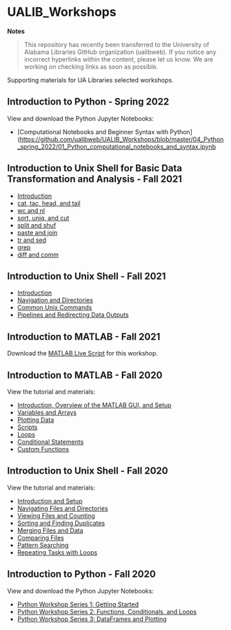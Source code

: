 # UALIB_Workshops


**Notes**

> This repository has recently been transferred to the University of Alabama Libraries GitHub organization (ualibweb). 
> If you notice any incorrect hyperlinks within the content, please let us know. We are working on checking links as soon as possible.


Supporting materials for UA Libraries selected workshops.

## Introduction to Python - Spring 2022

   View and download the Python Jupyter Notebooks:

  * [Computational Notebooks and Beginner Syntax with Python](https://github.com/ualibweb/UALIB_Workshops/blob/master/04_Python_spring_2022/01_Python_computational_notebooks_and_syntax.ipynb


## Introduction to Unix Shell for Basic Data Transformation and Analysis - Fall 2021

  * [Introduction](https://github.com/vfscalfani/UALIB_Workshops/blob/master/02_Unix2_fall_2021/01_Unix2_Introduction.md)
  * [cat, tac, head, and tail](https://github.com/vfscalfani/UALIB_Workshops/blob/master/02_Unix2_fall_2021/02_Unix2_cat_tac_head_tail.md)
  * [wc and nl](https://github.com/vfscalfani/UALIB_Workshops/blob/master/02_Unix2_fall_2021/03_Unix2_wc_and_nl.md)
  * [sort, uniq, and cut](https://github.com/vfscalfani/UALIB_Workshops/blob/master/02_Unix2_fall_2021/04_Unix2_sort_uniq_cut.md)
  * [split and shuf](https://github.com/vfscalfani/UALIB_Workshops/blob/master/02_Unix2_fall_2021/05_Unix2_split_and_shuf.md)
  * [paste and join](https://github.com/vfscalfani/UALIB_Workshops/blob/master/02_Unix2_fall_2021/06_Unix2_paste_and_join.md)
  * [tr and sed](https://github.com/vfscalfani/UALIB_Workshops/blob/master/02_Unix2_fall_2021/07_Unix2_tr_and_sed.md)
  * [grep](https://github.com/vfscalfani/UALIB_Workshops/blob/master/02_Unix2_fall_2021/08_Unix2_grep.md)
  * [diff and comm](https://github.com/vfscalfani/UALIB_Workshops/blob/master/02_Unix2_fall_2021/09_Unix2_diff_and_comm.md)


## Introduction to Unix Shell - Fall 2021

  * [Introduction](https://github.com/vfscalfani/UALIB_Workshops/blob/master/02_Unix1_fall_2021/01_Unix1_Introduction.md)
  * [Navigation and Directories](https://github.com/vfscalfani/UALIB_Workshops/blob/master/02_Unix1_fall_2021/02_Unix1_navigation_directories.md)
  * [Common Unix Commands](https://github.com/vfscalfani/UALIB_Workshops/blob/master/02_Unix1_fall_2021/03_Unix1_common_commands.md)
  * [Pipelines and Redirecting Data Outputs](https://github.com/vfscalfani/UALIB_Workshops/blob/master/02_Unix1_fall_2021/04_Unix1_pipelines.md)

## Introduction to MATLAB - Fall 2021

   Download the [MATLAB Live Script](https://github.com/vfscalfani/UALIB_Workshops/blob/master/01_MATLAB_fall_2021/live_script) for this workshop.

## Introduction to MATLAB - Fall 2020

   View the tutorial and materials:

   * [Introduction, Overview of the MATLAB GUI, and Setup](https://github.com/vfscalfani/UALIB_Workshops/blob/master/01_MATLAB_fall_2020/01_MATLAB_Introduction.md)
   * [Variables and Arrays](https://github.com/vfscalfani/UALIB_Workshops/blob/master/01_MATLAB_fall_2020/02_MATLAB_Variables_Arrays.md)
   * [Plotting Data](https://github.com/vfscalfani/UALIB_Workshops/blob/master/01_MATLAB_fall_2020/03_MATLAB_Plotting.md)
   * [Scripts](https://github.com/vfscalfani/UALIB_Workshops/blob/master/01_MATLAB_fall_2020/04_MATLAB_Scripts.md)
   * [Loops](https://github.com/vfscalfani/UALIB_Workshops/blob/master/01_MATLAB_fall_2020/05_MATLAB_Loops.md)
   * [Conditional Statements](https://github.com/vfscalfani/UALIB_Workshops/blob/master/01_MATLAB_fall_2020/06_MATLAB_Conditional_Statements.md)
   * [Custom Functions](https://github.com/vfscalfani/UALIB_Workshops/blob/master/01_MATLAB_fall_2020/07_MATLAB_Custom_Functions.md)

## Introduction to Unix Shell - Fall 2020

   View the tutorial and materials:

   * [Introduction and Setup](https://github.com/vfscalfani/UALIB_Workshops/blob/master/02_Unix_fall_2020/01_Unix_Introduction.md)
   * [Navigating Files and Directories](https://github.com/vfscalfani/UALIB_Workshops/blob/master/02_Unix_fall_2020/02_Unix_Navigating.md)
   * [Viewing Files and Counting](https://github.com/vfscalfani/UALIB_Workshops/blob/master/02_Unix_fall_2020/03_Unix_Viewing_Counting.md)
   * [Sorting and Finding Duplicates](https://github.com/vfscalfani/UALIB_Workshops/blob/master/02_Unix_fall_2020/04_Unix_Sorting_Duplicates.md)
   * [Merging Files and Data](https://github.com/vfscalfani/UALIB_Workshops/blob/master/02_Unix_fall_2020/05_Unix_Merging.md)
   * [Comparing Files](https://github.com/vfscalfani/UALIB_Workshops/blob/master/02_Unix_fall_2020/06_Unix_Comparing.md)
   * [Pattern Searching](https://github.com/vfscalfani/UALIB_Workshops/blob/master/02_Unix_fall_2020/07_Unix_Patterns.md)
   * [Repeating Tasks with Loops](https://github.com/vfscalfani/UALIB_Workshops/blob/master/02_Unix_fall_2020/08_Unix_Loops.md)

## Introduction to Python - Fall 2020

   View and download the Python Jupyter Notebooks:

   * [Python Workshop Series 1: Getting Started](https://github.com/vfscalfani/UALIB_Workshops/blob/master/03_Python_fall_2020/notebooks/Rodgers_PythonWorkshop01_GettingStarted.ipynb)
   * [Python Workshop Series 2: Functions, Conditionals, and Loops](https://github.com/vfscalfani/UALIB_Workshops/blob/master/03_Python_fall_2020/notebooks/Rodgers_PythonWorkshop02_functions_Loops_Choices2.ipynb)
   * [Python Workshop Series 3: DataFrames and Plotting](https://github.com/vfscalfani/UALIB_Workshops/blob/master/03_Python_fall_2020/notebooks/Rodgers_PythonWorkshop03_dataframes_plots_v2.ipynb)

